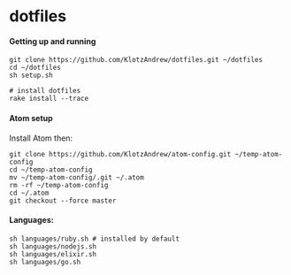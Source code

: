 # dotfiles

#### Getting up and running
```shell
git clone https://github.com/KlotzAndrew/dotfiles.git ~/dotfiles
cd ~/dotfiles
sh setup.sh

# install dotfiles
rake install --trace
```

#### Atom setup

Install Atom then:

```shell
git clone https://github.com/KlotzAndrew/atom-config.git ~/temp-atom-config
cd ~/temp-atom-config
mv ~/temp-atom-config/.git ~/.atom
rm -rf ~/temp-atom-config
cd ~/.atom
git checkout --force master
```

#### Languages:
```shell
sh languages/ruby.sh # installed by default
sh languages/nodejs.sh
sh languages/elixir.sh
sh languages/go.sh
```
